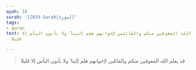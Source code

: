 ```yaml
---
ayah: 18
surah: '[[033-Surah|سورة]]'
tags:
- quran
text: قد يعلم الله المعوقين منكم والقائلين لإخوانهم هلم إلينا ۖ ولا يأتون البأس إلا
  قليلا

---
```

> قد يعلم الله المعوقين منكم والقائلين لإخوانهم هلم إلينا ۖ ولا يأتون البأس إلا قليلا

